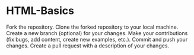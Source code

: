 # HTML-Basics

Fork the repository.
Clone the forked repository to your local machine.
Create a new branch (optional) for your changes.
Make your contributions (fix bugs, add content, create new examples, etc.).
Commit and push your changes.
Create a pull request with a description of your changes.
